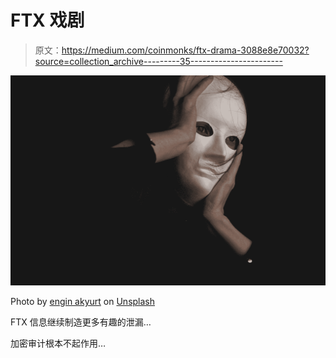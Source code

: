 # FTX 戏剧

> 原文：<https://medium.com/coinmonks/ftx-drama-3088e8e70032?source=collection_archive---------35----------------------->

![](img/216fd603b0ce515b2da1829edbacfa72.png)

Photo by [engin akyurt](https://unsplash.com/@enginakyurt?utm_source=medium&utm_medium=referral) on [Unsplash](https://unsplash.com?utm_source=medium&utm_medium=referral)

FTX 信息继续制造更多有趣的泄漏…

加密审计根本不起作用…